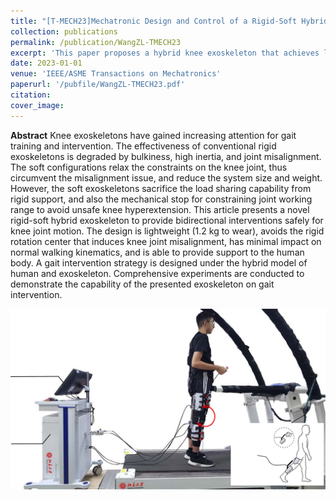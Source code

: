 ```yaml
---
title: "[T-MECH23]Mechatronic Design and Control of a Rigid-Soft Hybrid Knee Exoskeleton for Gait Intervention"
collection: publications
permalink: /publication/WangZL-TMECH23
excerpt: 'This paper proposes a hybrid knee exoskeleton that achieves lightweight and load support capability simultaneously.'
date: 2023-01-01
venue: 'IEEE/ASME Transactions on Mechatronics'
paperurl: '/pubfile/WangZL-TMECH23.pdf'
citation: 
cover_image: 
---
```



**Abstract**  Knee exoskeletons have gained increasing attention for gait training and intervention. The effectiveness of conventional rigid exoskeletons is degraded by bulkiness, high inertia, and joint misalignment. The soft configurations relax the constraints on the knee joint, thus circumvent the misalignment issue, and reduce the system size and weight. However, the soft exoskeletons sacrifice the load sharing capability from rigid support, and also the mechanical stop for constraining joint working range to avoid unsafe knee hyperextension. This article presents a novel rigid-soft hybrid exoskeleton to provide bidirectional interventions safely for knee joint motion. The design is lightweight (1.2 kg to wear), avoids the rigid rotation center that induces knee joint misalignment, has minimal impact on normal walking kinematics, and is able to provide support to the human body. A gait intervention strategy is designed under the hybrid model of human and exoskeleton. Comprehensive experiments are conducted to demonstrate the capability of the presented exoskeleton on gait intervention.


![picture](/pubfile/WangZL-TMECH23.jpg)
